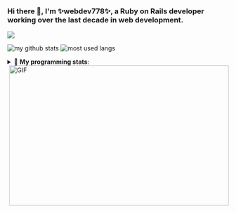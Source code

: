 ### Hi there 👋, I'm ✨webdev778✨, a Ruby on Rails developer working over the last decade in web development.
![](https://visitor-badge.glitch.me/badge?page_id=webdev778.webdev778)

![my github stats](https://github-readme-stats.vercel.app/api?username=webdev778&show_icons=true&theme=tokyonight&line_height=27)
![most used langs](https://github-readme-stats.vercel.app/api/top-langs/?username=webdev778&hide=css,html&theme=tokyonight)

<details>
 <summary>🤖 <b>My programming stats</b>: </summary>
<br>

<!--START_SECTION:waka-->
**I'm an Early 🐤**

```text
🌞 Morning    118 commits    ████░░░░░░░░░░░░░░░░░░░░░   18.29%
🌆 Daytime    214 commits    ████████░░░░░░░░░░░░░░░░░   33.18%
🌃 Evening    235 commits    █████████░░░░░░░░░░░░░░░░   36.43%
🌙 Night      78 commits     ███░░░░░░░░░░░░░░░░░░░░░░   12.09%

```
📅 **I'm Most Productive on Sunday**

```text
Monday       65 commits     ██░░░░░░░░░░░░░░░░░░░░░░░   10.08%
Tuesday      94 commits     ███░░░░░░░░░░░░░░░░░░░░░░   14.57%
Wednesday    76 commits     ███░░░░░░░░░░░░░░░░░░░░░░   11.78%
Thursday     101 commits    ████░░░░░░░░░░░░░░░░░░░░░   15.66%
Friday       82 commits     ███░░░░░░░░░░░░░░░░░░░░░░   12.71%
Saturday     107 commits    ████░░░░░░░░░░░░░░░░░░░░░   16.59%
Sunday       120 commits    ████░░░░░░░░░░░░░░░░░░░░░   18.6%

```


📊 **This Week I Spent My Time On**

```text
💬 Programming Languages:
HTML                     31 mins             █████████████████████████   100.0%

```

**I Mostly Code in Jupyter Notebook**

```text
Jupyter Notebook         10 repos            █████████████████░░░░░░░░   71.43%
C++                      2 repos             ███░░░░░░░░░░░░░░░░░░░░░░   14.29%
HTML                     1 repo              █░░░░░░░░░░░░░░░░░░░░░░░░   7.14%
JavaScript               1 repo              █░░░░░░░░░░░░░░░░░░░░░░░░   7.14%

```



<!--END_SECTION:waka-->

</details>

<img align="right" alt="GIF" src="https://github.com/webdev778/webdev778/blob/main/code.gif?raw=true" width="500" height="320" />

<!--
**webdev778/webdev778** is a ✨ _special_ ✨ repository because its `README.md` (this file) appears on your GitHub profile.

Here are some ideas to get you started:

- 🔭 I’m currently working on ...
- 🌱 I’m currently learning ...
- 👯 I’m looking to collaborate on ...
- 🤔 I’m looking for help with ...
- 💬 Ask me about ...
- 📫 How to reach me: ...
- 😄 Pronouns: ...
- ⚡ Fun fact: ...
-->
